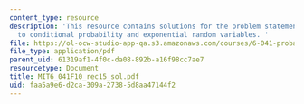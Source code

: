```yaml
---
content_type: resource
description: 'This resource contains solutions for the problem statements related
  to conditional probability and exponential random variables. '
file: https://ol-ocw-studio-app-qa.s3.amazonaws.com/courses/6-041-probabilistic-systems-analysis-and-applied-probability-fall-2010/faa5a9e6d2ca309a27385d8aa47144f2_MIT6_041F10_rec15_sol.pdf
file_type: application/pdf
parent_uid: 61319af1-4f0c-da08-892b-a16f98cc7ae7
resourcetype: Document
title: MIT6_041F10_rec15_sol.pdf
uid: faa5a9e6-d2ca-309a-2738-5d8aa47144f2
---
```

